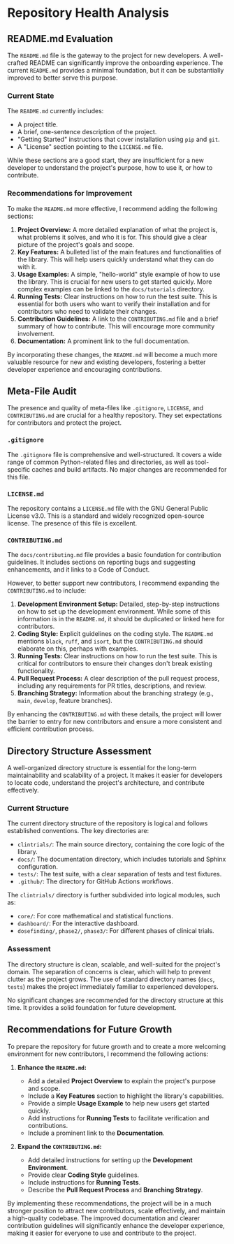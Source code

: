 # Repository Health Analysis

## README.md Evaluation

The `README.md` file is the gateway to the project for new developers. A well-crafted README can significantly improve the onboarding experience. The current `README.md` provides a minimal foundation, but it can be substantially improved to better serve this purpose.

### Current State

The `README.md` currently includes:

*   A project title.
*   A brief, one-sentence description of the project.
*   "Getting Started" instructions that cover installation using `pip` and `git`.
*   A "License" section pointing to the `LICENSE.md` file.

While these sections are a good start, they are insufficient for a new developer to understand the project's purpose, how to use it, or how to contribute.

### Recommendations for Improvement

To make the `README.md` more effective, I recommend adding the following sections:

1.  **Project Overview:** A more detailed explanation of what the project is, what problems it solves, and who it is for. This should give a clear picture of the project's goals and scope.
2.  **Key Features:** A bulleted list of the main features and functionalities of the library. This will help users quickly understand what they can do with it.
3.  **Usage Examples:** A simple, "hello-world" style example of how to use the library. This is crucial for new users to get started quickly. More complex examples can be linked to the `docs/tutorials` directory.
4.  **Running Tests:** Clear instructions on how to run the test suite. This is essential for both users who want to verify their installation and for contributors who need to validate their changes.
5.  **Contribution Guidelines:** A link to the `CONTRIBUTING.md` file and a brief summary of how to contribute. This will encourage more community involvement.
6.  **Documentation:** A prominent link to the full documentation.

By incorporating these changes, the `README.md` will become a much more valuable resource for new and existing developers, fostering a better developer experience and encouraging contributions.

## Meta-File Audit

The presence and quality of meta-files like `.gitignore`, `LICENSE`, and `CONTRIBUTING.md` are crucial for a healthy repository. They set expectations for contributors and protect the project.

### `.gitignore`

The `.gitignore` file is comprehensive and well-structured. It covers a wide range of common Python-related files and directories, as well as tool-specific caches and build artifacts. No major changes are recommended for this file.

### `LICENSE.md`

The repository contains a `LICENSE.md` file with the GNU General Public License v3.0. This is a standard and widely recognized open-source license. The presence of this file is excellent.

### `CONTRIBUTING.md`

The `docs/contributing.md` file provides a basic foundation for contribution guidelines. It includes sections on reporting bugs and suggesting enhancements, and it links to a Code of Conduct.

However, to better support new contributors, I recommend expanding the `CONTRIBUTING.md` to include:

1.  **Development Environment Setup:** Detailed, step-by-step instructions on how to set up the development environment. While some of this information is in the `README.md`, it should be duplicated or linked here for contributors.
2.  **Coding Style:** Explicit guidelines on the coding style. The `README.md` mentions `black`, `ruff`, and `isort`, but the `CONTRIBUTING.md` should elaborate on this, perhaps with examples.
3.  **Running Tests:** Clear instructions on how to run the test suite. This is critical for contributors to ensure their changes don't break existing functionality.
4.  **Pull Request Process:** A clear description of the pull request process, including any requirements for PR titles, descriptions, and review.
5.  **Branching Strategy:** Information about the branching strategy (e.g., `main`, `develop`, feature branches).

By enhancing the `CONTRIBUTING.md` with these details, the project will lower the barrier to entry for new contributors and ensure a more consistent and efficient contribution process.

## Directory Structure Assessment

A well-organized directory structure is essential for the long-term maintainability and scalability of a project. It makes it easier for developers to locate code, understand the project's architecture, and contribute effectively.

### Current Structure

The current directory structure of the repository is logical and follows established conventions. The key directories are:

*   `clintrials/`: The main source directory, containing the core logic of the library.
*   `docs/`: The documentation directory, which includes tutorials and Sphinx configuration.
*   `tests/`: The test suite, with a clear separation of tests and test fixtures.
*   `.github/`: The directory for GitHub Actions workflows.

The `clintrials/` directory is further subdivided into logical modules, such as:

*   `core/`: For core mathematical and statistical functions.
*   `dashboard/`: For the interactive dashboard.
*   `dosefinding/`, `phase2/`, `phase3/`: For different phases of clinical trials.

### Assessment

The directory structure is clean, scalable, and well-suited for the project's domain. The separation of concerns is clear, which will help to prevent clutter as the project grows. The use of standard directory names (`docs`, `tests`) makes the project immediately familiar to experienced developers.

No significant changes are recommended for the directory structure at this time. It provides a solid foundation for future development.

## Recommendations for Future Growth

To prepare the repository for future growth and to create a more welcoming environment for new contributors, I recommend the following actions:

1.  **Enhance the `README.md`:**
    *   Add a detailed **Project Overview** to explain the project's purpose and scope.
    *   Include a **Key Features** section to highlight the library's capabilities.
    *   Provide a simple **Usage Example** to help new users get started quickly.
    *   Add instructions for **Running Tests** to facilitate verification and contributions.
    *   Include a prominent link to the **Documentation**.

2.  **Expand the `CONTRIBUTING.md`:**
    *   Add detailed instructions for setting up the **Development Environment**.
    *   Provide clear **Coding Style** guidelines.
    *   Include instructions for **Running Tests**.
    *   Describe the **Pull Request Process** and **Branching Strategy**.

By implementing these recommendations, the project will be in a much stronger position to attract new contributors, scale effectively, and maintain a high-quality codebase. The improved documentation and clearer contribution guidelines will significantly enhance the developer experience, making it easier for everyone to use and contribute to the project.
